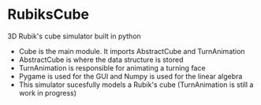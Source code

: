 # RubiksCube
3D Rubik's cube simulator built in python

- Cube is the main module. It imports AbstractCube and TurnAnimation
- AbstractCube is where the data structure is stored
- TurnAnimation is responsible for animating a turning face
- Pygame is used for the GUI and Numpy is used for the linear algebra
- This simulator sucesfully models a Rubik's cube (TurnAnimation is still a work in progress)
